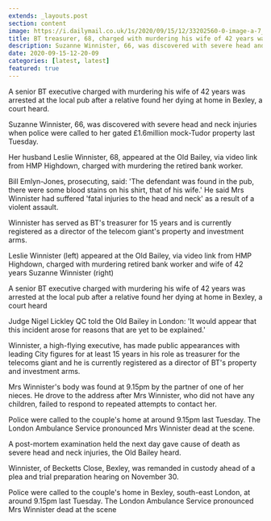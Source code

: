 ```yaml
---
extends: _layouts.post
section: content
image: https://i.dailymail.co.uk/1s/2020/09/15/12/33202560-0-image-a-7_1600167664750.jpg 
title: BT treasurer, 68, charged with murdering his wife of 42 years was arrested at local pub 
description: Suzanne Winnister, 66, was discovered with severe head and neck injuries when police were called to her gated £1.6million mock-Tudor property in Bexley, south-east London, last Tuesday. 
date: 2020-09-15-12-20-09 
categories: [latest, latest] 
featured: true 
--- 
```

A senior BT executive charged with murdering his wife of 42 years was arrested at the local pub after a relative found her dying at home in Bexley, a court heard. 

Suzanne Winnister, 66, was discovered with severe head and neck injuries when police were called to her gated £1.6million mock-Tudor property last Tuesday. 

Her husband Leslie Winnister, 68, appeared at the Old Bailey, via video link from HMP Highdown, charged with murdering the retired bank worker.

Bill Emlyn-Jones, prosecuting, said: 'The defendant was found in the pub, there were some blood stains on his shirt, that of his wife.' He said Mrs Winnister had suffered 'fatal injuries to the head and neck' as a result of a violent assault. 

Winnister has served as BT's treasurer for 15 years and is currently registered as a director of the telecom giant's property and investment arms.

Leslie Winnister (left) appeared at the Old Bailey, via video link from HMP Highdown, charged with murdering retired bank worker and wife of 42 years Suzanne Winnister (right)

A senior BT executive charged with murdering his wife of 42 years was arrested at the local pub after a relative found her dying at home in Bexley, a court heard 

Judge Nigel Lickley QC told the Old Bailey in London: 'It would appear that this incident arose for reasons that are yet to be explained.'

Winnister, a high-flying executive, has made public appearances with leading City figures for at least 15 years in his role as treasurer for the telecoms giant and he is currently registered as a director of BT's property and investment arms.

Mrs Winnister's body was found at 9.15pm by the partner of one of her nieces. He drove to the address after Mrs Winnister, who did not have any children, failed to respond to repeated attempts to contact her. 

Police were called to the couple's home at around 9.15pm last Tuesday. The London Ambulance Service pronounced Mrs Winnister dead at the scene.

A post-mortem examination held the next day gave cause of death as severe head and neck injuries, the Old Bailey heard.

Winnister, of Becketts Close, Bexley, was remanded in custody ahead of a plea and trial preparation hearing on November 30.

Police were called to the couple's home in Bexley, south-east London, at around 9.15pm last Tuesday. The London Ambulance Service pronounced Mrs Winnister dead at the scene 

